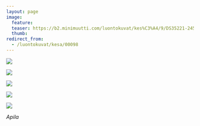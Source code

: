 ```yaml
---
layout: page
image:
  feature:
  teaser: https://b2.minimuutti.com/luontokuvat/kes%C3%A4/9/DS35221-245px.jpg
  thumb:
redirect_from:
  - /luontokuvat/kesa/00098
---
```


![](https://b2.minimuutti.com/luontokuvat/kes%C3%A4/9/DS35218-800px.jpg)

![](https://b2.minimuutti.com/luontokuvat/kes%C3%A4/9/DS35232-800px.jpg)

![](https://b2.minimuutti.com/luontokuvat/kes%C3%A4/9/DS35224-800px.jpg)

![](https://b2.minimuutti.com/luontokuvat/kes%C3%A4/9/DS35246-800px.jpg)

![](https://b2.minimuutti.com/luontokuvat/kes%C3%A4/9/DS35221-800px.jpg)

*Apila*
